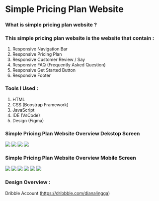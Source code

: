# Simple Pricing Plan Website

### What is simple pricing plan website ?

### This simple pricing plan website is the website that contain :

1. Responsive Navigation Bar
2. Responsive Pricing Plan
3. Responsive Customer Review / Say
4. Responsive FAQ (Frequently Asked Question)
5. Responsive Get Started Button
6. Responsive Footer

### Tools I Used :

1. HTML
2. CSS (Boostrap Framework)
3. JavaScript
4. IDE (VsCode)
5. Design (Figma)

### Simple Pricing Plan Website Overview Dekstop Screen

<img src="./imgDoc/pricingCard.png">
<img src="./imgDoc/customerSay.png">
<img src="./imgDoc/FAQ.png">
<img src="./imgDoc/getStarted&Footer.png">

### Simple Pricing Plan Website Overview Mobile Screen

<img src="./imgDoc/responsiveNavBar.png">
<img src="./imgDoc/navBar&pricingCard.png">
<img src="./imgDoc/customerSay_02.png">
<img src="./imgDoc/FAQ_02.png">
<img src="./imgDoc/getStarted_02.png">
<img src="./imgDoc/footer_02.png">

### Design Overview :

Dribble Account (https://dribbble.com/dianalingga)
